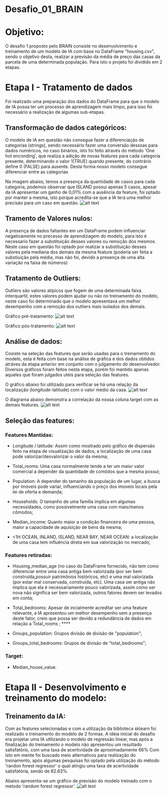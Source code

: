 # Desafio_01_BRAIN

# Objetivo:
O desafio 1 proposto pelo BRAIN consiste no desenvolvimento  e treinamento de um modelo de IA com base no DataFrame "housing.csv", sendo o objetivo desta, realizar a previsão da média de preço das casas da parcela de uma determinada população. Para isto o projeto foi dividido em 2 etapas.

# Etapa I - Tratamento de dados
Foi realizado uma preparação dos dados do DataFrame para que o modelo de IA possa ter um processo de aprendizagem mais limpo, para isso foi necessário a realização de algumas sub-etapas.

## Transformação de dados categóricos:
O modelo de IA em questão não consegue fazer a diferenciação de categorias (strings), sendo necessário fazer uma conversão desssas para dados numéricos, no caso binários, isto foi feito através do método 'One hot enconding', que realiza a adição de novas features para cada categoria presente, determinando o valor 1(TRUE) quando presente, do contrário define 0 (FALSE) para ausente.  Desta forma nosso modelo consegue diferenciar entre as categorias

Na imagem abaixo, temos a presença da quantidade de casos para cada categoria, podemos observar que ISLAND possui apenas 5 casos, apesar da IA apresentar um ganho de 0,01% com a ausência da feature, foi optado por manter a mesma, isto porque acredita-se que a IA terá uma melhor precisão para um caso em questão.
![alt text](/desafio01/Imagens/dados_categóricos.png)

## Tramento de Valores nulos:
A presença de dados faltantes em um DataFrame podem influenciar negativamente no precesso de aprendizagem do modelo, para isto é necessario fazer a substituição desses valores ou remoção dos mesmos. Neste caso em questão foi optado por realizar a substituição desses valores pela mediana dos demais da mesma feature (poderia ser feita a substiuição pela média, mas não foi, devido a presença de uma alta variação na faixa de números)

## Tratamento de Outliers:
Outliers são valores atípicos que fogem de uma determinada faixa interquartil, estes valores podem ajudar ou não no treinamento do modelo, neste caso foi determinado que o modelo apresentava um melhor desempenho com a remoção dos outliers mais isolados dos demais.

Gráfico pré-tratamento:
![alt text](/desafio01/Imagens/Outlier1.png)

Gráfico pós-tratamento:
![alt text](/desafio01/Imagens/Outlier2.png)

## Análise de dados:
Cosiste na seleção das features que serão usadas para o treinamento do modelo, esta é feita com base na análise de gráfica e dos dados obtidos atráves da etapa anterior em conjunto com o julgamento do desenvolvedor. Diversos gráficos foram feitos nesta etapa, porém foi mantido apenas aqueles que foram julgados utéis para seleção das features.

O gráfico abaixo foi utilizado para verificar se há uma relação da localização (longitude-latitude) com o valor médio da casa.
![alt text](desafio01/Imagens/relação_localização_valorMédio.png)

O diagrama abaixo demonstra a correlação da nossa coluna target com as demais features.
![alt text](desafio01/Imagens/correlação.png)

## Seleção das features:
### Features Mantidas:
  - Longitude / latitude: Assim como mostrado pelo gráfico de dispersão feito na etapa de visualização de dados, a localização de uma casa pode valorizar/desvalorizar o valor da mesma;

  - Total_rooms: Uma casa normalmente tende a ter um maior valor comercial a depender da quantidade de comôdos que a mesma possui;

  - Population: A depender do tamanho da população de um lugar, a busca por imóveis pode variar, influenciando o preço dos imoveis locais pela lei de oferta e demanda;

  - Households: O tamanho de uma família implica em algumas necessidades, como possivelmente uma casa com mais/menos cômodos;

  - Median_income: Quanto maior a condição financeira de uma pessoa, maior a capacidade de aquisição de bens da mesma;    

  - <1H OCEAN, INLAND, ISLAND, NEAR BAY, NEAR OCEAN: a localização de uma casa tem influência direta em sua valorização no mercado;            

### Features retiradas:
  - Housing_median_age (no caso do DataFrame fornecido, não tem como diferenciar entre uma casa antiga bem valorizada (por ser bem construída,possuir patrimônios históricos, etc) e uma mal valorizada (por estar mal conservada, construída, etc). Uma casa ser antiga não implica que ela é necessariamente pouco valorizada, assim como ser nova não significa ser bem valorizada, outros fatores devem ser levados em conta;

  - Total_bedrooms: Apesar de incialmente acreditar ser uma feature relevante, a IA apresentou um melhor desempenho sem a presença deste fator, creio que possa ser devido a redundância de dados em relação a Total_rooms ; ****

  - Groups_population: Grupos divisão de divisão de "population";

  - Groups_total_bedrooms: Grupos de divisão de "total_bedrooms";

### Target:
  - Median_house_value.


# Etapa II - Desenvolvimento e treinamento do modelo:
## Treinamento da IA:
Com as features selecionadas e com a utilização da biblioteca sklearn foi realizado o treinamento do modelo de 2 formas. A ideia inicial do desafio era projetar uma IA utilizando o modelo de regressão linear, mas após a finalização do treinamento o modelo não apresentou um resultado satisfatório, com uma taxa de acertividade de  aproximadamente 66% Com isto em mente foi buscado meio alternativos para realização do treinamento, após algumas pesquisas foi optado pela utilização do método 'randon forest regressor' o qual atingiu uma taxa de acertividade satisfatória, sendo de 82.63%.

Abaixo apresenta-se um gráfico de previsão do modelo treinado com o metodo 'random forest regressor'.
![alt text](desafio01/Imagens/gráfico_previsão.png)
